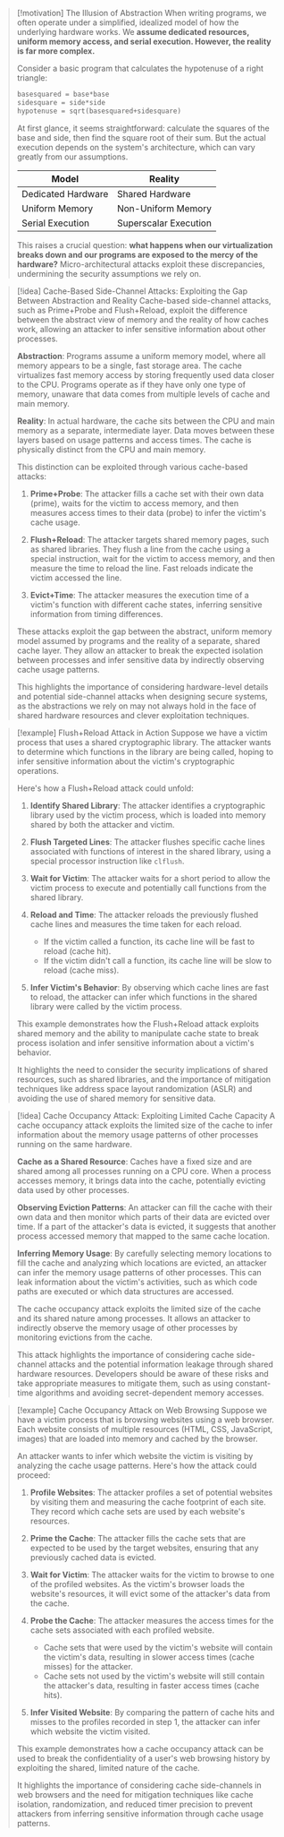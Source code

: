 > [!motivation] The Illusion of Abstraction
> When writing programs, we often operate under a simplified, idealized model of how the underlying hardware works. We **assume dedicated resources, uniform memory access, and serial execution. However, the reality is far more complex.** 
> 
> Consider a basic program that calculates the hypotenuse of a right triangle:
> 
> ```python
> basesquared = base*base
> sidesquare = side*side
> hypotenuse = sqrt(basesquared+sidesquare)
> ```
>
> At first glance, it seems straightforward: calculate the squares of the base and side, then find the square root of their sum. But the actual execution depends on the system's architecture, which can vary greatly from our assumptions.
>
> | Model     | Reality      |
> | --------- | ------------ |
> | Dedicated Hardware | Shared Hardware |
> | Uniform Memory     | Non-Uniform Memory |
> | Serial Execution   | Superscalar Execution |
> 
> This raises a crucial question: **what happens when our virtualization breaks down and our programs are exposed to the mercy of the hardware?** Micro-architectural attacks exploit these discrepancies, undermining the security assumptions we rely on.

> [!idea] Cache-Based Side-Channel Attacks: Exploiting the Gap Between Abstraction and Reality
> Cache-based side-channel attacks, such as Prime+Probe and Flush+Reload, exploit the difference between the abstract view of memory and the reality of how caches work, allowing an attacker to infer sensitive information about other processes.
>
> **Abstraction**: Programs assume a uniform memory model, where all memory appears to be a single, fast storage area. The cache virtualizes fast memory access by storing frequently used data closer to the CPU. Programs operate as if they have only one type of memory, unaware that data comes from multiple levels of cache and main memory.
>
> **Reality**: In actual hardware, the cache sits between the CPU and main memory as a separate, intermediate layer. Data moves between these layers based on usage patterns and access times. The cache is physically distinct from the CPU and main memory.
>
> This distinction can be exploited through various cache-based attacks:
>
> 1. **Prime+Probe**: The attacker fills a cache set with their own data (prime), waits for the victim to access memory, and then measures access times to their data (probe) to infer the victim's cache usage.
>
> 2. **Flush+Reload**: The attacker targets shared memory pages, such as shared libraries. They flush a line from the cache using a special instruction, wait for the victim to access memory, and then measure the time to reload the line. Fast reloads indicate the victim accessed the line.
>
> 3. **Evict+Time**: The attacker measures the execution time of a victim's function with different cache states, inferring sensitive information from timing differences.
>
> These attacks exploit the gap between the abstract, uniform memory model assumed by programs and the reality of a separate, shared cache layer. They allow an attacker to break the expected isolation between processes and infer sensitive data by indirectly observing cache usage patterns.
>
> This highlights the importance of considering hardware-level details and potential side-channel attacks when designing secure systems, as the abstractions we rely on may not always hold in the face of shared hardware resources and clever exploitation techniques.

> [!example] Flush+Reload Attack in Action
> Suppose we have a victim process that uses a shared cryptographic library. The attacker wants to determine which functions in the library are being called, hoping to infer sensitive information about the victim's cryptographic operations.
>
> Here's how a Flush+Reload attack could unfold:
>
> 1. **Identify Shared Library**: The attacker identifies a cryptographic library used by the victim process, which is loaded into memory shared by both the attacker and victim.
>
> 2. **Flush Targeted Lines**: The attacker flushes specific cache lines associated with functions of interest in the shared library, using a special processor instruction like `clflush`.
>
> 3. **Wait for Victim**: The attacker waits for a short period to allow the victim process to execute and potentially call functions from the shared library.
>
> 4. **Reload and Time**: The attacker reloads the previously flushed cache lines and measures the time taken for each reload.
>    - If the victim called a function, its cache line will be fast to reload (cache hit).
>    - If the victim didn't call a function, its cache line will be slow to reload (cache miss).
>
> 5. **Infer Victim's Behavior**: By observing which cache lines are fast to reload, the attacker can infer which functions in the shared library were called by the victim process.
>
> This example demonstrates how the Flush+Reload attack exploits shared memory and the ability to manipulate cache state to break process isolation and infer sensitive information about a victim's behavior.
>
> It highlights the need to consider the security implications of shared resources, such as shared libraries, and the importance of mitigation techniques like address space layout randomization (ASLR) and avoiding the use of shared memory for sensitive data.

> [!idea] Cache Occupancy Attack: Exploiting Limited Cache Capacity
> A cache occupancy attack exploits the limited size of the cache to infer information about the memory usage patterns of other processes running on the same hardware.
>
> **Cache as a Shared Resource**: Caches have a fixed size and are shared among all processes running on a CPU core. When a process accesses memory, it brings data into the cache, potentially evicting data used by other processes.
>
> **Observing Eviction Patterns**: An attacker can fill the cache with their own data and then monitor which parts of their data are evicted over time. If a part of the attacker's data is evicted, it suggests that another process accessed memory that mapped to the same cache location.
>
> **Inferring Memory Usage**: By carefully selecting memory locations to fill the cache and analyzing which locations are evicted, an attacker can infer the memory usage patterns of other processes. This can leak information about the victim's activities, such as which code paths are executed or which data structures are accessed.
>
> The cache occupancy attack exploits the limited size of the cache and its shared nature among processes. It allows an attacker to indirectly observe the memory usage of other processes by monitoring evictions from the cache.
>
> This attack highlights the importance of considering cache side-channel attacks and the potential information leakage through shared hardware resources. Developers should be aware of these risks and take appropriate measures to mitigate them, such as using constant-time algorithms and avoiding secret-dependent memory accesses.

> [!example] Cache Occupancy Attack on Web Browsing
> Suppose we have a victim process that is browsing websites using a web browser. Each website consists of multiple resources (HTML, CSS, JavaScript, images) that are loaded into memory and cached by the browser.
>
> An attacker wants to infer which website the victim is visiting by analyzing the cache usage patterns. Here's how the attack could proceed:
>
> 1. **Profile Websites**: The attacker profiles a set of potential websites by visiting them and measuring the cache footprint of each site. They record which cache sets are used by each website's resources.
>
> 2. **Prime the Cache**: The attacker fills the cache sets that are expected to be used by the target websites, ensuring that any previously cached data is evicted.
>
> 3. **Wait for Victim**: The attacker waits for the victim to browse to one of the profiled websites. As the victim's browser loads the website's resources, it will evict some of the attacker's data from the cache.
>
> 4. **Probe the Cache**: The attacker measures the access times for the cache sets associated with each profiled website.
>    - Cache sets that were used by the victim's website will contain the victim's data, resulting in slower access times (cache misses) for the attacker.
>    - Cache sets not used by the victim's website will still contain the attacker's data, resulting in faster access times (cache hits).
>
> 5. **Infer Visited Website**: By comparing the pattern of cache hits and misses to the profiles recorded in step 1, the attacker can infer which website the victim visited.
>
> This example demonstrates how a cache occupancy attack can be used to break the confidentiality of a user's web browsing history by exploiting the shared, limited nature of the cache.
>
> It highlights the importance of considering cache side-channels in web browsers and the need for mitigation techniques like cache isolation, randomization, and reduced timer precision to prevent attackers from inferring sensitive information through cache usage patterns.

